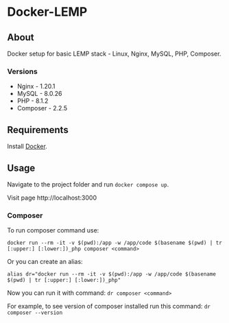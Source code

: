 # Docker-LEMP

## About
Docker setup for basic LEMP stack - Linux, Nginx, MySQL, PHP, Composer.
### Versions
<ul>
  <li>Nginx - 1.20.1</li>
  <li>MySQL - 8.0.26</li>
  <li>PHP - 8.1.2</li>
  <li>Composer - 2.2.5</li>
</ul>
  
## Requirements

Install <a href="https://www.docker.com/">Docker</a>.

## Usage

Navigate to the project folder and run `docker compose up`.
  
Visit page http://localhost:3000

### Composer
To run composer command use:  
  
`docker run --rm -it -v $(pwd):/app -w /app/code $(basename $(pwd) | tr [:upper:] [:lower:])_php composer <command>`
 
Or you can create an alias:  
  
`alias dr="docker run --rm -it -v $(pwd):/app -w /app/code $(basename $(pwd) | tr [:upper:] [:lower:])_php"`  
  
Now you can run it with command: `dr composer <command>`
    
For example, to see version of composer installed run this command: `dr composer --version`
